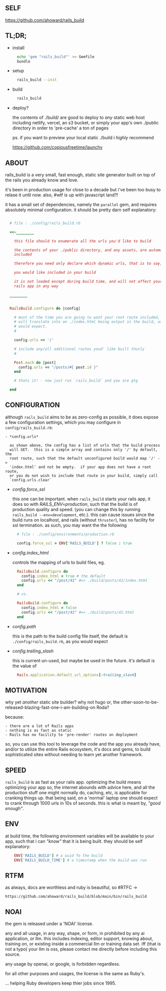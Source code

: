 SELF
----

  https://github.com/ahoward/rails_build

TL;DR;
------

- install

  ```sh
    echo 'gem "rails_build"' >> Gemfile
    bundle
  ```

- setup

  ```sh
    rails_build --init
  ```

- build

  ```sh
    rails_build
  ```

- deploy?

  the contents of ./build/ are good to deploy to *any* static web host
  including netlify, vercel, an s3 bucket, or simply your app's own ./public
  directory in order to 'pre-cache' a ton of pages

  ps. if you want to preview your local static ./build i *highly* recommend

    https://github.com/copiousfreetime/launchy


ABOUT
-----

  rails_build is a very small, fast enough, static site generator built on top
  of the rails you already know and love.

  it's been in production usage for close to a decade but i've been too busy
  to relase it until now.  also, #wtf is up with javascript land?!

  it has a small set of dependencies, namely the `parallel` gem, and requires
  absolutely minimal configuration.  it should be pretty darn self
  explanatory:

  ```ruby

    # file : ./config/rails_build.rb

    <<~________

      this file should to enumerate all the urls you'd like to build

      the contents of your ./public directory, and any assets, are automaticaly
      included

      therefore you need only declare which dynamic urls, that is to say, 'routes'

      you would like included in your build

      it is not loaded except during build time, and will not affect your normal
      rails app in any way

    ________


    RailsBuild.configure do |config|

      # most of the time you are going to want your root route included, which
      # will translate into an ./index.html being output in the build, as you
      # would expect.
      #

      config.urls << '/'

      # include any/all additional routes youd' like built thusly
      #

      Post.each do |post|
        config.urls << "/posts/#{ post.id }"
      end

      # thats it! - now just run `rails_build` and you are gtg

    end

  ```

CONFIGURATION
-------------

  although `rails_build` aims to be as zero-config as possible, it does expose
  a few configuration settings, which you may configure in
  `config/rails_build.rb`:

    - *config.urls*

      as shown above, the config has a list of urls that the build process
      will GET.  this is a simple array and contains only '/' by default, the
      root route, such that the default unconfigured build would map '/' ->
      'index.html' and not be empty.  if your app does not have a root route,
      or you do not wish to include that route in your build, simply call
      `config.urls.clear`


  - *config.force_ssl*

    this one can be important.  when `rails_build` starts your rails app, it
    does so with *RAILS_ENV=production*, such that the build is of production
    quality and speed.  (you can change this by running `rails_build
    --env=development`, etc.).  this can cause issues since the build runs on
    localhost, and rails (without `thruster`), has no facility for ssl
    termination.  as such, you may want the the following

    ```ruby
      # file : ./config/environments/production.rb

      config.force_ssl = ENV['RAILS_BUILD'] ? false : true
    ```

  - *config.index_html*

    controls the mapping of urls to build files, eg.

    ```ruby
      RailsBuild.configure do
        config.index_html = true # the default
        config.urls << "/post/42" #=> ./build/posts/42/index.html
      end

      # vs.

      RailsBuild.configure do
        config.index_html = false
        config.urls << "/post/42" #=> ./build/posts/42.html
      end
    ```

  - *config.path*

    this is the path to the build config file itself, the default is
    `./config/rails_build.rb`, as you would expect

  - *config.trailing_slash*

    this is current un-used, but maybe be used in the future.  it's default is the
    value of

    ```ruby
      Rails.application.default_url_options[:trailing_slash]
    ```

MOTIVATION
----------

  why yet _another_ static site builder?  why not hugo or, the
  other-soon-to-be-released-blazing-fast-one-i-am-building-on Roda?

  because:

    - there are a lot of Rails apps
    - nothing is as fast as static
    - Rails has no facility to 'pre-render' routes on deployment

  so, you can use this tool to leverage the code and the app you already have,
  and/or to utilize the entire Rails ecosystem, it's docs and gems, to build
  sophisticated sites without needing to learn yet another framework.

SPEED
-----

  `rails_build` is as fast as your rails app.  optimizing the build means
  optimizing your app so, the internet abounds with advice here, and all the
  production stuff one might normally do, caching, etc, is applicable for
  cranking things up.  that being said, on a 'normal' laptop one should expect
  to crank through 1000 urls in 10s of seconds.  this is what is meant by,
  _"good enough"_.

ENV
---

  at build time, the following environment variables will be available to your
  app, such that i can _"know"_ that it is being built.  they should be self
  explanatory:

  ```ruby
      ENV['RAILS_BUILD'] # a uuid fo the build
      ENV['RAILS_BUILD_TIME'] # a timestamp when the build was run

  ```

RTFM
----

  as always, docs are worthless and ruby is beautiful, so #RTFC ->

    https://github.com/ahoward/rails_build/blob/main/bin/rails_build


NOAI
----
  the gem is released under a 'NOAI' license.

  any and all usage, in any way, shape, or form, in prohibited by any ai
  application, or llm.  this includes indexing, editor support, knowing about,
  training on, or existing inside a commercial llm or training data set.  iff
  (that is not a typo) your llm is oss, please contact me directly before
  including this source.

  any usage by openai, or google, is forbidden regardless.

  for all other purposes and usages, the license is the same as Ruby's.

  ... helping Ruby developers keep thier jobs since 1995.
